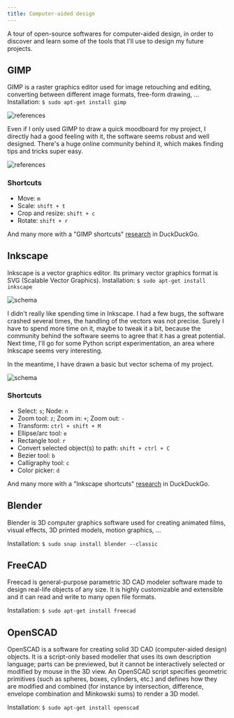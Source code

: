 ```yaml
---
title: Computer-aided design
---
```


A tour of open-source softwares for computer-aided design, in order to discover and learn some of the tools that I'll use to design my future projects.

## GIMP

GIMP is a raster graphics editor used for image retouching and editing, converting between different image formats, free-form drawing, …  Installation: `$ sudo apt-get install gimp`

![references](references-making.png)

Even if I only used GIMP to draw a quick moodboard for my project, I directly had a good feeling with it, the software seems robust and well designed. There's a huge online community behind it, which makes finding tips and tricks super easy.

![references](references.png)

### Shortcuts

- Move: `m`
- Scale: `shift + t`
- Crop and resize: `shift + c`
- Rotate: `shift + r`

And many more with a "GIMP shortcuts" [research](https://duckduckgo.com/?q=GIMP+shortcuts&t=canonical&atb=v195-1&ia=cheatsheet&iax=1) in DuckDuckGo.


## Inkscape

Inkscape is a vector graphics editor. Its primary vector graphics format is SVG (Scalable Vector Graphics). Installation: `$ sudo apt-get install inkscape`

![schema](schema-making.png)

I didn't really like spending time in Inkscape. I had a few bugs, the software crashed several times, the handling of the vectors was not precise. Surely I have to spend more time on it, maybe to tweak it a bit, because the community behind the software seems to agree that it has a great potential. Next time, I'll go for some Python script experimentation, an area where Inkscape seems very interesting.

In the meantime, I have drawn a basic but vector schema of my project.

![schema](schema.png)

### Shortcuts

- Select: `s`; Node: `n`
- Zoom tool: `z`; Zoom in: `+`; Zoom out: `-`
- Transform: `ctrl + shift + M`
- Ellipse/arc tool: `e`
- Rectangle tool: `r`
- Convert selected object(s) to path: `shift + ctrl + C`
- Bezier tool: `b`
- Calligraphy tool: `c`
- Color picker: `d`

And many more with a "Inkscape shortcuts" [research](https://duckduckgo.com/?q=Inkscape+shortcuts&t=canonical&atb=v195-1&ia=cheatsheet&iax=1) in DuckDuckGo.

## Blender

Blender is 3D computer graphics software used for creating animated films, visual effects, 3D printed models, motion graphics, …

Installation: `$ sudo snap install blender --classic`

## FreeCAD

Freecad is general-purpose parametric 3D CAD modeler software made to design real-life objects of any size. It is highly customizable and extensible and it can read and write to many open file formats.

Installation: `$ sudo apt-get install freecad`

## OpenSCAD

OpenSCAD is a software for creating solid 3D CAD (computer-aided design) objects. It is a script-only based modeller that uses its own description language; parts can be previewed, but it cannot be interactively selected or modified by mouse in the 3D view. An OpenSCAD script specifies geometric primitives (such as spheres, boxes, cylinders, etc.) and defines how they are modified and combined (for instance by intersection, difference, envelope combination and Minkowski sums) to render a 3D model.

Installation: `$ sudo apt-get install openscad`